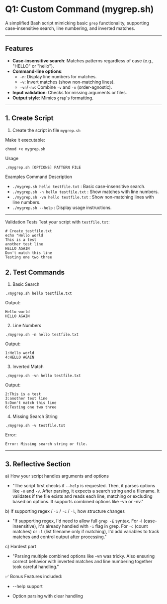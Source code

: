 # Q1: Custom Command (mygrep.sh)

A simplified Bash script mimicking basic `grep` functionality, supporting case-insensitive search, line numbering, and inverted matches.

---

## Features
- **Case-insensitive search**: Matches patterns regardless of case (e.g., "HELLO" or "hello").
- **Command-line options**:
  - `-n`: Display line numbers for matches.
  - `-v`: Invert matches (show non-matching lines).
  - `-vn`/`-nv`: Combine `-v` and `-n` (order-agnostic).
- **Input validation**: Checks for missing arguments or files.
- **Output style**: Mimics `grep`'s formatting.

---

## 1. Create Script

1. Create the script in file `mygrep.sh`

Make it executable:
 ```
chmod +x mygrep.sh
 ```
Usage
 ```
./mygrep.sh [OPTIONS] PATTERN FILE
 ```
Examples
Command	Description
- ```./mygrep.sh hello testfile.txt```	: Basic case-insensitive search.
- ```./mygrep.sh -n hello testfile.txt```	: Show matches with line numbers.
- ```./mygrep.sh -vn hello testfile.txt```	: Show non-matching lines with line numbers.
- ```./mygrep.sh --help```	: Display usage instructions.

---

Validation Tests
Test your script with `testfile.txt`:
```
# Create testfile.txt
echo "Hello world
This is a test
another test line
HELLO AGAIN
Don't match this line
Testing one two three
```
## 2. Test Commands
1. Basic Search
```
./mygrep.sh hello testfile.txt
```

Output:
```
Hello world
HELLO AGAIN
```
2. Line Numbers
```
./mygrep.sh -n hello testfile.txt
```
Output:
```
1:Hello world
4:HELLO AGAIN
```
3. Inverted Match
```
./mygrep.sh -vn hello testfile.txt
```
Output:
```
2:This is a test
3:another test line
5:Don't match this line
6:Testing one two three
```
4. Missing Search String
```
./mygrep.sh -v testfile.txt
```
Error:
```
Error: Missing search string or file.
```
---

## 3. Reflective Section
   
a) How your script handles arguments and options
- "The script first checks if `--help` is requested. Then, it parses options like `-n` and `-v`. After parsing, it expects a search string and a filename. It validates if the file exists and reads each line, matching or excluding based on options. It supports combined options like -vn or -nv."

b) If supporting regex / `-i` / `-c` / `-l`, how structure changes
- "If supporting regex, I'd need to allow full `grep -E` syntax. For -i (case-insensitive), it's already handled with `-i` flag in grep. For `-c` (count matches) or `-l` (list filename only if matching), I'd add variables to track matches and control output after processing."

c) Hardest part
- "Parsing multiple combined options like -vn was tricky. Also ensuring correct behavior with inverted matches and line numbering together took careful handling."


✅ Bonus Features included:

- --help support

- Option parsing with clear handling

